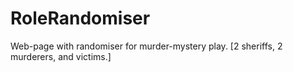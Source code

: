 # RoleRandomiser
Web-page with randomiser for murder-mystery play. [2 sheriffs, 2 murderers, and victims.]
